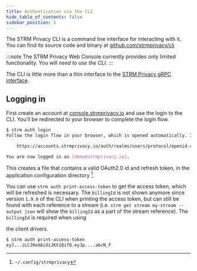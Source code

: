 ```yaml
---
title: Authentication via the CLI
hide_table_of_contents: false
sidebar_position: 5
---
```



The STRM Privacy CLI is a command line interface for interacting with
it. You can find its source code and binary at
[github.com/strmprivacy/cli](https://github.com/strmprivacy/cli)

:::note
The STRM Privacy Web Console currently provides only limited
functionality. You will *need to use the CLI*.
:::

The CLI is little more than a thin interface to the [STRM Privacy gRPC
interface](/03-quickstart/grpc.md).

## Logging in

First create an account at
[console.strmprivacy.io](https://console.strmprivacy.io) and use the
login to the CLI. You’ll be redirected to your browser to complete the
login flow.

```bash
$ strm auth login
Follow the login flow in your browser, which is opened automatically. If not, open the following URL to complete the login:

    https://accounts.strmprivacy.io/auth/realms/users/protocol/openid-connect/auth...

You are now logged in as [demo@strmprivacy.io].
```
This creates a file that contains a valid OAuth2.0 id and refresh token,
in the application configuration directory [^1].

You can use `strm auth print-access-token` to get the access token,
which will be refreshed is necessary. The `billingId` is not shown
anymore since version `1.9.0` of the CLI when printing the access token,
but can still be found with each reference to a stream (i.e.
`strm get stream my-stream --output json` will show the `billingId` as a
part of the stream reference). The `billingId` is required when using

the client drivers.
```bash
$ strm auth print-access-token
eyJ...iLCJ0eXAiOiJKV1QifQ.eyJp....abcN_F
```
[^1]: `~/.config/strmprivacy`
